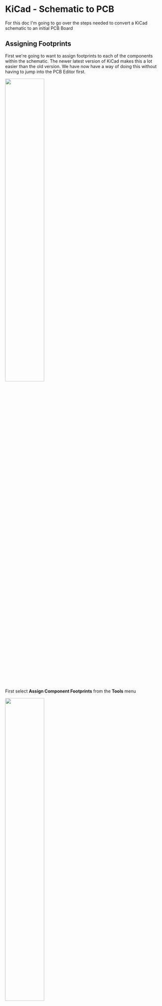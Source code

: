 # KiCad - Schematic to PCB

For this doc I'm going to go over the steps needed to convert a KiCad schematic to an initial PCB Board

## Assigning Footprints

First we're going to want to assign footprints to each of the components within the schematic.
The newer latest version of KiCad makes this a lot easier than the old version.
We have now have a way of doing this without having to jump into the PCB Editor first.

<a href="../../images/KiCad/SchematicPCB/Schematic1.png"><img src="../../images/KiCad/SchematicPCB/Schematic1.png" height="50%" width="50%" ></a> <br>

First select **Assign Component Footprints** from the **Tools** menu

<a href="../../images/KiCad/SchematicPCB/Schematic2.png"><img src="../../images/KiCad/SchematicPCB/Schematic2.png" height="50%" width="50%" ></a> <br>

Unlike eagle within KiCad footprints and schematic parts are considered completely seperate entities.
In the past this used to cause problems with linking one to the other, but there are now a few features we can use in this window to filter things down.

  * Filter by Pin count
  * Filter by Library
  * Filter by Keywords

The **filter by pin count** does what it says on the tin, if the schematic part only has 2 pins then the pcb footprints available shown
will also only have 2 pins.

The **filter by Library** allows you to only see footprints from the library picked on the far left hand side of the form.

The **filter by keywords** is probably the closest thing to a linkage between schematic parts and pcb footprints within KiCad.
When creating a schematic part it's possible to list a series of keywords, and the same can be true with PCB footprints.
If the selected schematic part has a keyword listed in the list of available footprints then it will show up in the result list on the right hand side.

The **preview footprint** button is also very usefull to see what the footprint looks like during the picking process

<a href="../../images/KiCad/SchematicPCB/Schematic3.png"><img src="../../images/KiCad/SchematicPCB/Schematic3.png" height="50%" width="50%" ></a> <br>


## Generating the NetList

Next we need to generate a netlist file. A netlist file is just a list of the schematic parts / pcb footprints and how everything is wired together.
We use this within pcbnew as the initial input when creating the PCB

Click on the **Generate Netlist** button within the schematic editor

<a href="../../images/KiCad/SchematicPCB/Schematic4.png"><img src="../../images/KiCad/SchematicPCB/Schematic4.png" height="50%" width="50%" ></a> <br>

The end result will be a file called **&lt;ProjectName&gt;.net** outputed within the Project Directory


## Opening the PCB

Next we're going to read in the netlist file into the PCB Editor pcbnew <br>
Open up pcbnew and click the **Read NetList** button

<a href="../../images/KiCad/SchematicPCB/Pcb1.png"><img src="../../images/KiCad/SchematicPCB/Pcb1.png" height="50%" width="50%" ></a> <br>

Click **Read Current Netlist** and check the bottom for any errors when the file is read in

<a href="../../images/KiCad/SchematicPCB/Pcb2.png"><img src="../../images/KiCad/SchematicPCB/Pcb2.png" height="50%" width="50%" ></a> <br>

The end result will be a bunch of components all grouped together in the center of the board

<a href="../../images/KiCad/SchematicPCB/Pcb3.png"><img src="../../images/KiCad/SchematicPCB/Pcb3.png" height="50%" width="50%" ></a> <br>
